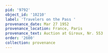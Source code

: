 ```yaml
---
pid: '9792'
object_id: '10210'
label: 'Travelers on the Pass '
provenance_date: Mar 27 1952
provenance_location: France, Paris
provenance_text: Auction at Giroux, Nr. 553
order: '2600'
collection: provenance
---
```

